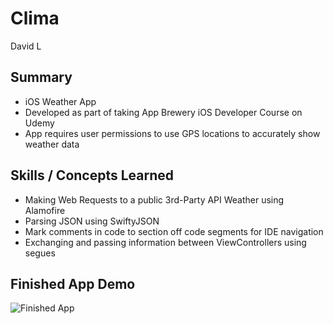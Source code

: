 # Clima 
David L

## Summary
-	iOS Weather App
-	Developed as part of taking App Brewery iOS Developer Course on Udemy
-	App requires user permissions to use GPS locations to accurately show weather data

## Skills / Concepts Learned
-	Making Web Requests to a public 3rd-Party API Weather using Alamofire
-	Parsing JSON using SwiftyJSON
-	Mark comments in code to section off code segments for IDE navigation
-	Exchanging and passing information between ViewControllers using segues

## Finished App Demo
![Finished App](https://github.com/londonappbrewery/Images/blob/master/Clima.gif)




